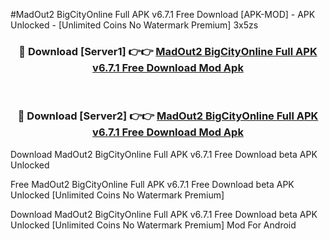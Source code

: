 #MadOut2 BigCityOnline Full APK v6.7.1 Free Download [APK-MOD] - APK Unlocked - [Unlimited Coins No Watermark Premium] 3x5zs



<div align="center">

<h3>🔴 Download [Server1] 👉👉 <a href="https://momento.my/?title=MadOut2_BigCityOnline_Full_APK_v6.7.1_Free_Download">MadOut2 BigCityOnline Full APK v6.7.1 Free Download Mod Apk</a></h3><br>

<h3>🔴 Download [Server2] 👉👉 <a href="https://momento.my/?title=MadOut2_BigCityOnline_Full_APK_v6.7.1_Free_Download">MadOut2 BigCityOnline Full APK v6.7.1 Free Download Mod Apk</a></h3>
</div>



Download MadOut2 BigCityOnline Full APK v6.7.1 Free Download beta APK Unlocked

Free MadOut2 BigCityOnline Full APK v6.7.1 Free Download beta APK Unlocked [Unlimited Coins No Watermark Premium]

Download MadOut2 BigCityOnline Full APK v6.7.1 Free Download beta APK Unlocked [Unlimited Coins No Watermark Premium] Mod For Android
